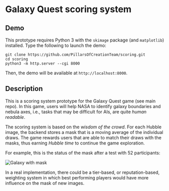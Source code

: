 # Galaxy Quest scoring system

## Demo

This prototype requires Python 3 with the `skimage` package (and `matplotlib`)
installed. Type the following to launch the demo:

```
git clone https://github.com/PillarsOfCreationTeam/scoring.git
cd scoring
python3 -m http.server --cgi 8000
```

Then, the demo will be available at `http://localhost:8000`.

## Description

This is a scoring system prototype for the Galaxy Quest game (see main repo).
In this game, users will help NASA to identify galaxy boundaries and nebula
axes, i.e., tasks that may be difficult for AIs, are quite *human readable*.

The scoring system is based on the *wisdom of the crowd*. For each Hubble image,
the backend stores a mask that is a moving average of the individual draws. The
game rewards users that are able to match their draws with the masks, thus
earning *Hubble time* to continue the game exploration.

For example, this is the status of the mask after a test with 52 participants:

![Galaxy with mask](/../master/examples/galaxy-mask.jpg?raw=true)

In a real implementation, there could be a tier-based, or reputation-based,
weighting system in which best performing players would have more influence on
the mask of new images.

